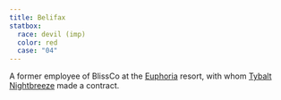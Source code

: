 ```yaml
---
title: Belifax
statbox:
  race: devil (imp)
  color: red
  case: "04"
---
```


A former employee of BlissCo at the [Euphoria](../locales/euphoria) resort, with whom [Tybalt Nightbreeze](tybalt) made a contract.
